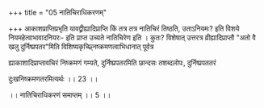 +++
title = "05 नातिचिराधिकरणम्"

+++
आकाशप्राप्तिप्रभृति यावद्व्रीह्यादिप्राप्ति किं तत्र तत्र नातिचिरं तिष्ठति, उताऽनियमः? इति विशये नियमहेत्वाभावादनियरः- इति प्राप्त उच्यते नातिचिरेण इति । कुतः? विशेषात् उत्तरत्र व्रीह्यादिप्राप्तौ "अतो वै खलु दुर्निष्प्रपतर"मिति विशिष्यकृच्छ्निष्क्रमणत्वाभिधानात् पूर्वत्र

ह्याकाशादिप्राप्तावचिरं निष्क्रमणं गम्यते, दुर्निष्प्रपतरमिति छान्दसः तशब्दलोपः, दुर्निष्प्रपततरं

दुःखनिष्क्रमणतरमित्यर्थः ।। 23 ।।

।। नातिचिराधिकरणं समाप्तम् ।। 5 ।।